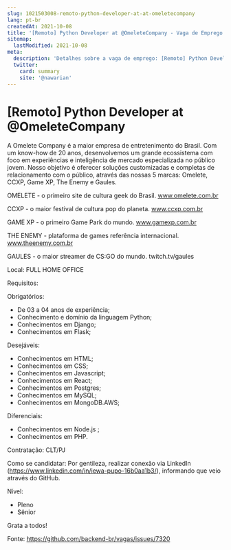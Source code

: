 ```yaml
---
slug: 1021503008-remoto-python-developer-at-at-omeletecompany
lang: pt-br
createdAt: 2021-10-08
title: '[Remoto] Python Developer at @OmeleteCompany - Vaga de Emprego'
sitemap:
  lastModified: 2021-10-08
meta:
  description: 'Detalhes sobre a vaga de emprego: [Remoto] Python Developer at @OmeleteCompany'
  twitter:
    card: summary
    site: '@nawarian'
---
```


# [Remoto] Python Developer at @OmeleteCompany

A Omelete Company é a maior empresa de entretenimento do Brasil. Com um know-how de 20 anos, desenvolvemos um grande ecossistema com foco em experiências e inteligência de mercado especializada no público jovem. Nosso objetivo é oferecer soluções customizadas e completas de relacionamento com o público, através das nossas 5 marcas: Omelete, CCXP, Game XP, The Enemy e Gaules.

OMELETE - o primeiro site de cultura geek do Brasil.
www.omelete.com.br

CCXP - o maior festival de cultura pop do planeta.
www.ccxp.com.br

GAME XP - o primeiro Game Park do mundo.
www.gamexp.com.br

THE ENEMY - plataforma de games referência internacional.
www.theenemy.com.br

GAULES -  o maior streamer de CS:GO do mundo.
twitch.tv/gaules

Local:
FULL HOME OFFICE

Requisitos:

Obrigatórios:
- De 03 a 04 anos de experiência;
- Conhecimento e domínio da linguagem Python;
- Conhecimentos em Django;
- Conhecimentos em Flask;

Desejáveis:
- Conhecimentos em HTML;
- Conhecimentos em CSS;
- Conhecimentos em Javascript;
- Conhecimentos em React;
- Conhecimentos em Postgres;
- Conhecimentos em MySQL;
- Conhecimentos em MongoDB.AWS;

Diferenciais:
- Conhecimentos em Node.js ;
- Conhecimentos em PHP.

Contratação:
CLT/PJ

Como se candidatar:
Por gentileza, realizar conexão via LinkedIn (https://www.linkedin.com/in/iewa-pupo-16b0aa1b3/), informando que veio através do GitHub.

Nível:
- Pleno
- Sênior

Grata a todos!



Fonte: https://github.com/backend-br/vagas/issues/7320